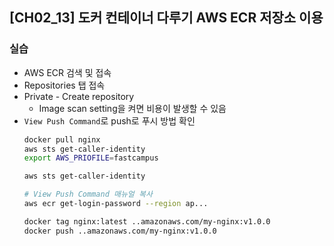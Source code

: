 ## [CH02_13] 도커 컨테이너 다루기 AWS ECR 저장소 이용

### 실습
- AWS ECR 검색 및 접속
- Repositories 탭 접속
- Private - Create repository
  - Image scan setting을 켜면 비용이 발생할 수 있음
- `View Push Command`로 push로 푸시 방법 확인
  ```bash
  docker pull nginx
  aws sts get-caller-identity
  export AWS_PRIOFILE=fastcampus
  
  aws sts get-caller-identity

  # View Push Command 매뉴얼 복사
  aws ecr get-login-password --region ap...

  docker tag nginx:latest ..amazonaws.com/my-nginx:v1.0.0
  docker push ..amazonaws.com/my-nginx:v1.0.0
  ```